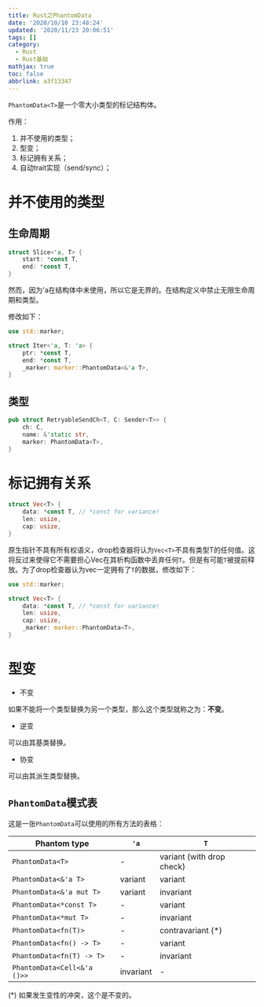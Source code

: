 ```yaml
---
title: Rust之PhantomData
date: '2020/10/10 23:48:24'
updated: '2020/11/23 20:06:51'
tags: []
category:
  - Rust
  - Rust基础
mathjax: true
toc: false
abbrlink: a3f13347
---
```

`PhantomData<T>`是一个零大小类型的标记结构体。
<!--more-->
作用：
1. 并不使用的类型；
2. 型变；
3. 标记拥有关系；
4. 自动trait实现（send/sync）；

# 并不使用的类型

## 生命周期


```rust
struct Slice<'a, T> {
    start: *const T,
    end: *const T,
}
```

然而，因为'a在结构体中未使用，所以它是无界的。在结构定义中禁止无限生命周期和类型。

修改如下：

```rust
use std::marker;

struct Iter<'a, T: 'a> {
    ptr: *const T,
    end: *const T,
    _marker: marker::PhantomData<&'a T>,
}
```

## 类型

```rust
pub struct RetryableSendCh<T, C: Sender<T>> {
    ch: C,
    name: &'static str,
    marker: PhantomData<T>,
}
```

# 标记拥有关系

```rust
struct Vec<T> {
    data: *const T, // *const for variance!
    len: usize,
    cap: usize,
}
```

原生指针不具有所有权语义，drop检查器将认为`Vec<T>`不具有类型T的任何值。这将反过来使得它不需要担心Vec在其析构函数中丢弃任何`T`。但是有可能`T`被提前释放。为了drop检查器认为vec一定拥有了`T`的数据，修改如下：

```rust
use std::marker;

struct Vec<T> {
    data: *const T, // *const for variance!
    len: usize,
    cap: usize,
    _marker: marker::PhantomData<T>,
}
```

# 型变

* 不变

如果不能将一个类型替换为另一个类型，那么这个类型就称之为：**不变**。

* 逆变

可以由其基类替换。

* 协变

可以由其派生类型替换。

## `PhantomData`模式表

这是一张`PhantomData`可以使用的所有方法的表格：

| Phantom type                | `'a`      | `T`                       |
| --------------------------- | --------- | ------------------------- |
| `PhantomData<T>`            | -         | variant (with drop check) |
| `PhantomData<&'a T>`        | variant   | variant                   |
| `PhantomData<&'a mut T>`    | variant   | invariant                 |
| `PhantomData<*const T>`     | -         | variant                   |
| `PhantomData<*mut T>`       | -         | invariant                 |
| `PhantomData<fn(T)>`        | -         | contravariant (*)         |
| `PhantomData<fn() -> T>`    | -         | variant                   |
| `PhantomData<fn(T) -> T>`   | -         | invariant                 |
| `PhantomData<Cell<&'a ()>>` | invariant | -                         |

(*) 如果发生变性的冲突，这个是不变的。

